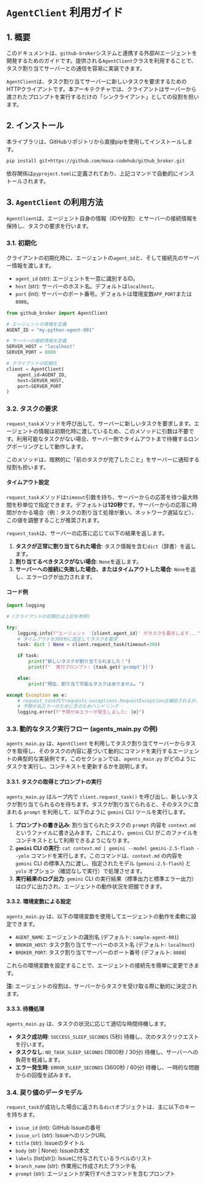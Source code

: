 # `AgentClient` 利用ガイド

## 1. 概要

このドキュメントは、`github-broker`システムと連携する外部AIエージェントを開発するためのガイドです。提供される`AgentClient`クラスを利用することで、タスク割り当てサーバーとの通信を容易に実装できます。

`AgentClient`は、タスク割り当てサーバーに新しいタスクを要求するためのHTTPクライアントです。本アーキテクチャでは、クライアントはサーバーから渡されたプロンプトを実行するだけの「シンクライアント」としての役割を担います。

## 2. インストール

本ライブラリは、GitHubリポジトリから直接pipを使用してインストールします。

```bash
pip install git+https://github.com/masa-codehub/github_broker.git
```

依存関係は`pyproject.toml`に定義されており、上記コマンドで自動的にインストールされます。

## 3. `AgentClient` の利用方法

`AgentClient`は、エージェント自身の情報（IDや役割）とサーバーの接続情報を保持し、タスクの要求を行います。

### 3.1. 初期化

クライアントの初期化時に、エージェントの`agent_id`と、そして接続先のサーバー情報を渡します。

- `agent_id` (str): エージェントを一意に識別するID。
- `host` (str): サーバーのホスト名。デフォルトは`localhost`。
- `port` (int): サーバーのポート番号。デフォルトは環境変数`APP_PORT`または`8080`。

```python
from github_broker import AgentClient

# エージェントの情報を定義
AGENT_ID = "my-python-agent-001"

# サーバーの接続情報を定義
SERVER_HOST = "localhost"
SERVER_PORT = 8000

# クライアントの初期化
client = AgentClient(
    agent_id=AGENT_ID,
    host=SERVER_HOST,
    port=SERVER_PORT
)
```

### 3.2. タスクの要求

`request_task`メソッドを呼び出して、サーバーに新しいタスクを要求します。エージェントの情報は初期化時に渡しているため、このメソッドに引数は不要です。利用可能なタスクがない場合、サーバー側でタイムアウトまで待機するロングポーリングとして動作します。

このメソッドは、暗黙的に「前のタスクが完了したこと」をサーバーに通知する役割も担います。

#### タイムアウト設定

`request_task`メソッドは`timeout`引数を持ち、サーバーからの応答を待つ最大時間を秒単位で指定できます。デフォルトは**120秒**です。サーバーからの応答に時間がかかる場合（例：タスクの割り当て処理が重い、ネットワーク遅延など）、この値を調整することが推奨されます。

`request_task`は、サーバーの応答に応じて以下の結果を返します。

1.  **タスクが正常に割り当てられた場合**: タスク情報を含む`dict`（辞書）を返します。
2.  **割り当てるべきタスクがない場合**: `None`を返します。
3.  **サーバーへの接続に失敗した場合、またはタイムアウトした場合**: `None`を返し、エラーログが出力されます。

#### コード例

```python
import logging

# (クライアントの初期化は上記を参照)

try:
    logging.info(f"エージェント '{client.agent_id}' がタスクを要求します...")
    # タイムアウトを300秒に設定してタスクを要求
    task: dict | None = client.request_task(timeout=300)

    if task:
        print("新しいタスクが割り当てられました！")
        print(f"  実行プロンプト: {task.get('prompt')}")

    else:
        print("現在、割り当て可能なタスクはありません。")

except Exception as e:
    # request_task内でrequests.exceptions.RequestExceptionは捕捉されるが、
    # 予期せぬエラーのために念のためハンドリング
    logging.error(f"予期せぬエラーが発生しました: {e}")

```

### 3.3. 動的なタスク実行フロー (agents_main.py の例)

`agents_main.py` は、`AgentClient` を利用してタスク割り当てサーバーからタスクを取得し、そのタスクの内容に基づいて動的にコマンドを実行するエージェントの典型的な実装例です。このセクションでは、`agents_main.py` がどのようにタスクを実行し、コンテキストを更新するかを説明します。

#### 3.3.1. タスクの取得とプロンプトの実行

`agents_main.py` はループ内で `client.request_task()` を呼び出し、新しいタスクが割り当てられるのを待ちます。タスクが割り当てられると、そのタスクに含まれる `prompt` を利用して、以下のように `gemini` CLI ツールを実行します。

1.  **プロンプトの書き込み**: 割り当てられたタスクの `prompt` 内容を `context.md` というファイルに書き込みます。これにより、`gemini` CLI がこのファイルをコンテキストとして利用できるようになります。
2.  **`gemini` CLI の実行**: `cat context.md | gemini --model gemini-2.5-flash --yolo` コマンドを実行します。このコマンドは、`context.md` の内容を `gemini` CLI の標準入力に渡し、指定されたモデル (`gemini-2.5-flash`) と `yolo` オプション（確認なしで実行）で処理させます。
3.  **実行結果のログ出力**: `gemini` CLI の実行結果（標準出力と標準エラー出力）はログに出力され、エージェントの動作状況を把握できます。

#### 3.3.2. 環境変数による設定

`agents_main.py` は、以下の環境変数を使用してエージェントの動作を柔軟に設定できます。

-   `AGENT_NAME`: エージェントの識別名 (デフォルト: `sample-agent-001`)
-   `BROKER_HOST`: タスク割り当てサーバーのホスト名 (デフォルト: `localhost`)
-   `BROKER_PORT`: タスク割り当てサーバーのポート番号 (デフォルト: `8080`)

これらの環境変数を設定することで、エージェントの接続先を簡単に変更できます。

**注:** エージェントの役割は、サーバーからタスクを受け取る際に動的に決定されます。

#### 3.3.3. 待機処理

`agents_main.py` は、タスクの状況に応じて適切な時間待機します。

-   **タスク成功時**: `SUCCESS_SLEEP_SECONDS` (5秒) 待機し、次のタスクリクエストを行います。
-   **タスクなし**: `NO_TASK_SLEEP_SECONDS` (1800秒 / 30分) 待機し、サーバーへの負荷を軽減します。
-   **エラー発生時**: `ERROR_SLEEP_SECONDS` (3600秒 / 60分) 待機し、一時的な問題からの回復を試みます。

### 3.4. 戻り値のデータモデル

`request_task`が成功した場合に返される`dict`オブジェクトは、主に以下のキーを持ちます。

- `issue_id` (int): GitHub Issueの番号
- `issue_url` (str): IssueへのリンクURL
- `title` (str): Issueのタイトル
- `body` (str | None): Issueの本文
- `labels` (list[str]): Issueに付与されているラベルのリスト
- `branch_name` (str): 作業用に作成されたブランチ名
- `prompt` (str): エージェントが実行すべきコマンドを含むプロンプト
